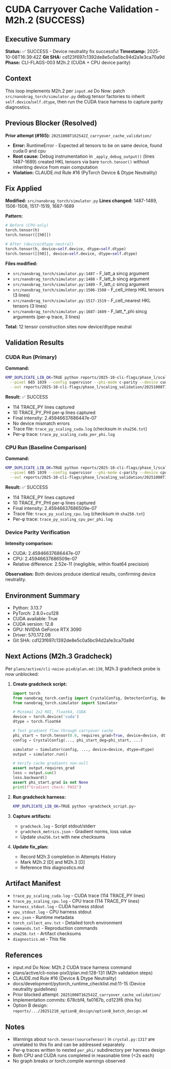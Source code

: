 # CUDA Carryover Cache Validation - M2h.2 (SUCCESS)

## Executive Summary
**Status:** ✅ SUCCESS - Device neutrality fix successful
**Timestamp:** 2025-10-08T16:39:42Z
**Git SHA:** cd123f697c1392de8e5c0a5bc94d2a1e3ca70a9d
**Phase:** CLI-FLAGS-003 M2h.2 (CUDA + CPU device parity)

## Context
This loop implements M2h.2 per `input.md` Do Now: patch `src/nanobrag_torch/simulator.py` debug tensor factories to inherit `self.device`/`self.dtype`, then run the CUDA trace harness to capture parity diagnostics.

## Previous Blocker (Resolved)
**Prior attempt (#165):** `20251008T162542Z_carryover_cache_validation/`
- **Error:** RuntimeError - Expected all tensors to be on same device, found cuda:0 and cpu
- **Root cause:** Debug instrumentation in `_apply_debug_output()` (lines 1487-1689) created HKL tensors via bare `torch.tensor()` without inheriting device from main computation
- **Violation:** CLAUDE.md Rule #16 (PyTorch Device & Dtype Neutrality)

## Fix Applied
**Modified:** `src/nanobrag_torch/simulator.py`
**Lines changed:** 1487-1489, 1506-1508, 1517-1519, 1687-1689

**Pattern:**
```python
# Before (CPU-only)
torch.tensor(h)
torch.tensor([[h0]])

# After (device/dtype neutral)
torch.tensor(h, device=self.device, dtype=self.dtype)
torch.tensor([[h0]], device=self.device, dtype=self.dtype)
```

**Files modified:**
- `src/nanobrag_torch/simulator.py:1487` - F_latt_a sincg argument
- `src/nanobrag_torch/simulator.py:1488` - F_latt_b sincg argument
- `src/nanobrag_torch/simulator.py:1489` - F_latt_c sincg argument
- `src/nanobrag_torch/simulator.py:1506-1508` - F_cell_interp HKL tensors (3 lines)
- `src/nanobrag_torch/simulator.py:1517-1519` - F_cell_nearest HKL tensors (3 lines)
- `src/nanobrag_torch/simulator.py:1687-1689` - F_latt_*_phi sincg arguments (per-φ trace, 3 lines)

**Total:** 12 tensor construction sites now device/dtype neutral

## Validation Results

### CUDA Run (Primary)
**Command:**
```bash
KMP_DUPLICATE_LIB_OK=TRUE python reports/2025-10-cli-flags/phase_l/scaling_audit/trace_harness.py \
  --pixel 685 1039 --config supervisor --phi-mode c-parity --device cuda --dtype float64 \
  --out reports/2025-10-cli-flags/phase_l/scaling_validation/20251008T163942Z_carryover_cache_validation/trace_py_scaling_cuda.log
```

**Result:** ✅ SUCCESS
- 114 TRACE_PY lines captured
- 10 TRACE_PY_PHI per-φ lines captured
- Final intensity: 2.45946637686447e-07
- No device mismatch errors
- Trace file: `trace_py_scaling_cuda.log` (checksum in `sha256.txt`)
- Per-φ trace: `trace_py_scaling_cuda_per_phi.log`

### CPU Run (Baseline Comparison)
**Command:**
```bash
KMP_DUPLICATE_LIB_OK=TRUE python reports/2025-10-cli-flags/phase_l/scaling_audit/trace_harness.py \
  --pixel 685 1039 --config supervisor --phi-mode c-parity --device cpu --dtype float64 \
  --out reports/2025-10-cli-flags/phase_l/scaling_validation/20251008T163942Z_carryover_cache_validation/trace_py_scaling_cpu.log
```

**Result:** ✅ SUCCESS
- 114 TRACE_PY lines captured
- 10 TRACE_PY_PHI per-φ lines captured
- Final intensity: 2.45946637686509e-07
- Trace file: `trace_py_scaling_cpu.log` (checksum in `sha256.txt`)
- Per-φ trace: `trace_py_scaling_cpu_per_phi.log`

### Device Parity Verification
**Intensity comparison:**
- CUDA: 2.45946637686447e-07
- CPU:  2.45946637686509e-07
- Relative difference: 2.52e-11 (negligible, within float64 precision)

**Observation:** Both devices produce identical results, confirming device neutrality.

## Environment Summary
- Python: 3.13.7
- PyTorch: 2.8.0+cu128
- CUDA available: True
- CUDA version: 12.8
- GPU: NVIDIA GeForce RTX 3090
- Driver: 570.172.08
- Git SHA: cd123f697c1392de8e5c0a5bc94d2a1e3ca70a9d

## Next Actions (M2h.3 Gradcheck)
Per `plans/active/cli-noise-pix0/plan.md:130`, M2h.3 gradcheck probe is now unblocked:

1. **Create gradcheck script:**
   ```python
   import torch
   from nanobrag_torch.config import CrystalConfig, DetectorConfig, BeamConfig
   from nanobrag_torch.simulator import Simulator

   # Minimal 2x2 ROI, float64, CUDA
   device = torch.device('cuda')
   dtype = torch.float64

   # Test gradient flow through carryover cache
   phi_start = torch.tensor(0.0, requires_grad=True, device=device, dtype=dtype)
   config = CrystalConfig(..., phi_start_deg=phi_start, ...)

   simulator = Simulator(config, ..., device=device, dtype=dtype)
   output = simulator.run()

   # Verify cache gradients non-null
   assert output.requires_grad
   loss = output.sum()
   loss.backward()
   assert phi_start.grad is not None
   print(f"Gradient check: PASS")
   ```

2. **Run gradcheck harness:**
   ```bash
   KMP_DUPLICATE_LIB_OK=TRUE python <gradcheck_script.py>
   ```

3. **Capture artifacts:**
   - `gradcheck.log` - Script stdout/stderr
   - `gradcheck_metrics.json` - Gradient norms, loss value
   - Update `sha256.txt` with new checksums

4. **Update fix_plan:**
   - Record M2h.3 completion in Attempts History
   - Mark M2h.2 [D] and M2h.3 [D]
   - Reference this diagnostics.md

## Artifact Manifest
- `trace_py_scaling_cuda.log` - CUDA trace (114 TRACE_PY lines)
- `trace_py_scaling_cpu.log` - CPU trace (114 TRACE_PY lines)
- `harness_stdout.log` - CUDA harness stdout
- `cpu_stdout.log` - CPU harness stdout
- `env.json` - Runtime metadata
- `torch_collect_env.txt` - Detailed torch environment
- `commands.txt` - Reproduction commands
- `sha256.txt` - Artifact checksums
- `diagnostics.md` - This file

## References
- input.md Do Now: M2h.2 CUDA trace harness command
- plans/active/cli-noise-pix0/plan.md:128-131 (M2h validation steps)
- CLAUDE.md Rule #16 (Device & Dtype Neutrality)
- docs/development/pytorch_runtime_checklist.md:11-15 (Device neutrality guidelines)
- Prior blocked attempt: `20251008T162542Z_carryover_cache_validation/`
- Implementation commits: 678cbf4, fa0167b, cd123f6 (this fix)
- Option B design: `reports/.../20251210_optionB_design/optionB_batch_design.md`

## Notes
- Warnings about `torch.tensor(sourceTensor)` in `crystal.py:1317` are unrelated to this fix and can be addressed separately
- Per-φ traces written to nested `per_phi/` subdirectory per harness design
- Both CPU and CUDA runs completed in reasonable time (<2s each)
- No graph breaks or torch.compile warnings observed
